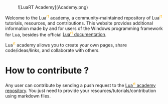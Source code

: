 <figure markdown>
  ![LuaRT Academy](Academy.png)
</figure>
  
Welcome to the Lua<sup style="color:#FFB300">rt</sup> academy, a community-maintained repository of Lua<sup style="color:#FFB300">rt</sup> tutorials, resources, and contributions. This website provides additional information made by and for users of the Windows programming framework for Lua, besides the official [Lua<sup style="color:#FFB300">rt</sup> documentation](https://luart.org/doc/index.html).

Lua<sup style="color:#FFB300">rt</sup> academy allows you to create your own pages, share code/ideas/links, and collaborate with others.
  
   
   
# How to contribute ?
Any user can contribute by sending a push request to the [Lua<sup style="color:#FFB300">rt</sup> academy repository]().
You just need to provide your resources/tutorials/contribution using markdown files.
